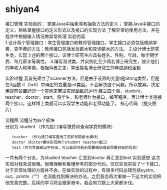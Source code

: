 # shiyan4
接口管理
实验目的：
掌握Java中抽象类和抽象方法的定义； 
掌握Java中接口的定义，熟练掌握接口的定义形式以及接口的实现方法
了解异常的使用方法，并在程序中根据输入情况做异常处理
实验内容  
1.设计两个管理接口：学生管理接口和教师管理接口。学生接口必须包括缴纳学费、查学费的方法；教师接口包括发放薪水和查询薪水的方法。
2.设计博士研究生类，实现上述的两个接口，该博士研究生应具有姓名、性别、年龄、每学期学费、每月薪水等属性。
3.编写测试类，并实例化至少两名博士研究生，统计他们的年收入和学费。根据两者之差，算出每名博士研究生的年应纳税金额

实验过程
我首先建立了scanner方法，但是由于设置的变量t是String类型，但是在if函数 if（t=0）中确定的变量是int类型。不会解决这个问题。所以放弃。决定用提前设置好的一个实例来带进实现函数的运行
建立四个类，student，teacher，doctor，start。将学生，和老师作为接口，编写程序。再让博士类连接两个接口。这样博士类就可以实现学生功能和老师功能了。
核心代码
（提交图片）

流程图
流程分为四个板块  
分别为 student （作为接口编写缴费和查询学费的模块）

       teacher （作为接口编写查询工资和领取薪水模块）
       doctor（doctor模块实现两个student teacher接口）
       test（作为界面输出字符串，可以直观地看到需要缴纳或者需要领取的信息）
一共有两个分支，为student teacher 汇总到doctor 再汇总到test
实验感想
这次实验对我来说很难。很难理解和看懂参考的部分代码。仅仅实现实验了一下接口，对于异常处理的方面并不会。在做实验的过程中，有很多代码出错包括systm。out。println（“”）
也没能找到解决的办法。之后我会再次重做一下这次的实验把他完善完整。后续的学习将会跟家艰辛。我会努力跟上大家都步伐。
